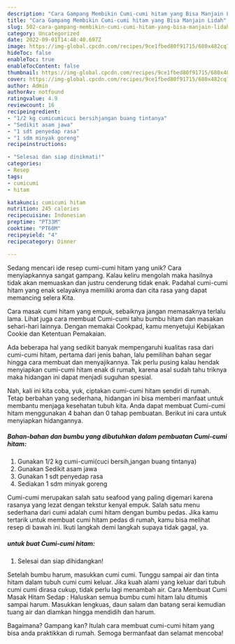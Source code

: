 ```yaml
---
description: "Cara Gampang Membikin Cumi-cumi hitam yang Bisa Manjain Lidah"
title: "Cara Gampang Membikin Cumi-cumi hitam yang Bisa Manjain Lidah"
slug: 502-cara-gampang-membikin-cumi-cumi-hitam-yang-bisa-manjain-lidah
category: Uncategorized
date: 2022-09-01T14:48:40.697Z
image: https://img-global.cpcdn.com/recipes/9ce1fbed80f91715/680x482cq70/cumi-cumi-hitam-foto-resep-utama.jpg
hideToc: false
enableToc: true
enableTocContent: false
thumbnail: https://img-global.cpcdn.com/recipes/9ce1fbed80f91715/680x482cq70/cumi-cumi-hitam-foto-resep-utama.jpg
cover: https://img-global.cpcdn.com/recipes/9ce1fbed80f91715/680x482cq70/cumi-cumi-hitam-foto-resep-utama.jpg
author: Admin
authorAv: notfound
ratingvalue: 4.9
reviewcount: 16
recipeingredient:
- "1/2 kg cumicumicuci bersihjangan buang tintanya"
- "Sedikit asam jawa"
- "1 sdt penyedap rasa"
- "1 sdm minyak goreng"
recipeinstructions:

- "Selesai dan siap dinikmati!"
categories:
- Resep
tags:
- cumicumi
- hitam

katakunci: cumicumi hitam 
nutrition: 245 calories
recipecuisine: Indonesian
preptime: "PT33M"
cooktime: "PT60M"
recipeyield: "4"
recipecategory: Dinner

---
```





Sedang mencari ide resep cumi-cumi hitam yang unik? Cara menyiapkannya sangat gampang. Kalau keliru mengolah maka hasilnya tidak akan memuaskan dan justru cenderung tidak enak. Padahal cumi-cumi hitam yang enak selayaknya memiliki aroma dan cita rasa yang dapat memancing selera Kita.





Cara masak cumi hitam yang empuk, sebaiknya jangan memasaknya terlalu lama. Lihat juga cara membuat Cumi-cumi tahu bumbu hitam dan masakan sehari-hari lainnya. Dengan memakai Cookpad, kamu menyetujui Kebijakan Cookie dan Ketentuan Pemakaian.

Ada beberapa hal yang sedikit banyak mempengaruhi kualitas rasa dari cumi-cumi hitam, pertama dari jenis bahan, lalu pemilihan bahan segar hingga cara membuat dan menyajikannya. Tak perlu pusing kalau hendak menyiapkan cumi-cumi hitam enak di rumah, karena asal sudah tahu triknya maka hidangan ini dapat menjadi suguhan spesial.






Nah, kali ini kita coba, yuk, ciptakan cumi-cumi hitam sendiri di rumah. Tetap berbahan yang sederhana, hidangan ini bisa memberi manfaat untuk membantu menjaga kesehatan tubuh kita. Anda dapat membuat Cumi-cumi hitam menggunakan 4 bahan dan 0 tahap pembuatan. Berikut ini cara untuk menyiapkan hidangannya.

<!--inarticleads1-->

##### Bahan-bahan dan bumbu yang dibutuhkan dalam pembuatan Cumi-cumi hitam:

1. Gunakan 1/2 kg cumi-cumi(cuci bersih,jangan buang tintanya)
1. Gunakan Sedikit asam jawa
1. Gunakan 1 sdt penyedap rasa
1. Sediakan 1 sdm minyak goreng


Cumi-cumi merupakan salah satu seafood yang paling digemari karena rasanya yang lezat dengan tekstur kenyal empuk. Salah satu menu sederhana dari cumi adalah cumi hitam dengan bumbu pedas. Jika kamu tertarik untuk membuat cumi hitam pedas di rumah, kamu bisa melihat resep di bawah ini. Ikuti langkah demi langkah supaya tidak gagal, ya. 

<!--inarticleads2-->

#####  untuk buat Cumi-cumi hitam:


1. Selesai dan siap dihidangkan!

Setelah bumbu harum, masukkan cumi cumi. Tunggu sampai air dan tinta hitam dalam tubuh cumi cumi keluar. Jika kuah alami yang keluar dari tubuh cumi cumi dirasa cukup, tidak perlu lagi menambah air. Cara Membuat Cumi Masak Hitam Sedap : Haluskan semua bumbu cumi hitam lalu ditumis sampai harum. Masukkan lengkuas, daun salam dan batang serai kemudian tuang air dan diamkan hingga mendidih dan harum. 

Bagaimana? Gampang kan? Itulah cara membuat cumi-cumi hitam yang bisa anda praktikkan di rumah. Semoga bermanfaat dan selamat mencoba!
